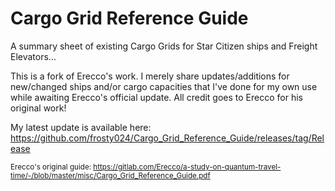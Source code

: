 # Cargo Grid Reference Guide

A summary sheet of existing Cargo Grids for Star Citizen ships and Freight Elevators...

This is a fork of Erecco's work. I merely share updates/additions for new/changed ships and/or cargo capacities that I've done for my own use while awaiting Erecco's official update. All credit goes to Erecco for his original work!

My latest update is available here:<br>
https://github.com/frosty024/Cargo_Grid_Reference_Guide/releases/tag/Release

<sub>Erecco's original guide: https://gitlab.com/Erecco/a-study-on-quantum-travel-time/-/blob/master/misc/Cargo_Grid_Reference_Guide.pdf</sub>
